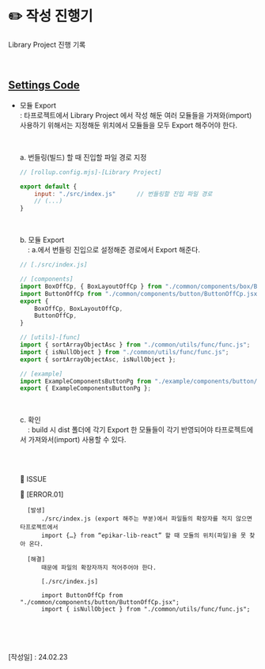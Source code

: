

# ✏️ 작성 진행기
  Library Project 진행 기록

<br/>

## [Settings Code]()


- 모듈 Export <br/>
    : 타프로젝트에서 Library Project 에서 작성 해둔 여러 모듈들을 가져와(import) 사용하기 위해서는 지정해둔 위치에서 모듈들을 모두 Export 해주어야 한다.  <br/>
    
    <br/>
    
    a. 번들링(빌드) 할 때 진입할 파일 경로 지정
    
    ```jsx
    // [rollup.config.mjs]-[Library Project]
    
    export default {
    	input: "./src/index.js"      // 번들링할 진입 파일 경로
    	// (...)
    }
    ```
    
    <br/>
    
    b. 모듈 Export  <br/>
       &nbsp;&nbsp;&nbsp; : a.에서 번들링 진입으로 설정해준 경로에서 Export 해준다.
    
    ```jsx
    // [./src/index.js]
    
    // [components]
    import BoxOffCp, { BoxLayoutOffCp } from "./common/components/box/BoxOffCp.jsx";
    import ButtonOffCp from "./common/components/button/ButtonOffCp.jsx";
    export { 
        BoxOffCp, BoxLayoutOffCp,
        ButtonOffCp, 
    }
    
    // [utils]-[func]
    import { sortArrayObjectAsc } from "./common/utils/func/func.js";
    import { isNullObject } from "./common/utils/func/func.js";
    export { sortArrayObjectAsc, isNullObject };
    
    // [example]
    import ExampleComponentsButtonPg from "./example/components/button/ExampleComponentsButtonPg.jsx";
    export { ExampleComponentsButtonPg };
    
    ```
    
    <br/>
    
    c. 확인  <br/>
        &nbsp;&nbsp;&nbsp; : build 시 dist 폴더에 각기 Export 한 모듈들이 각기 반영되어야 
        타프로젝트에서 가져와서(import) 사용할 수 있다.
       
    <br/><br/>
    
    
    📌 ISSUE
    
    🚫 [ERROR.01]
  
        [발생]
            ./src/index.js (export 해주는 부분)에서 파일들의 확장자를 적지 않으면 타프로젝트에서
            import {…} from “epikar-lib-react” 할 때 모듈의 위치(파일)을 못 찾아 온다.
        
        [해결]
            때문에 파일의 확장자까지 적어주어야 한다.
            
            [./src/index.js]
  
            import ButtonOffCp from "./common/components/button/ButtonOffCp.jsx";
            import { isNullObject } from "./common/utils/func/func.js";
      


<br/><br/><br/>
    
[작성일] : 24.02.23

